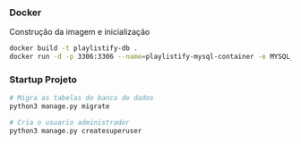 ### Docker
Construção da imagem e inicialização

```bash
docker build -t playlistify-db .
docker run -d -p 3306:3306 --name=playlistify-mysql-container -e MYSQL_ROOT_PASSWORD=password -e MYSQL_DATABASE=playlistify_database playlistify-db
```


### Startup Projeto

```bash
# Migra as tabelas do banco de dados
python3 manage.py migrate

# Cria o usuario administrador
python3 manage.py createsuperuser
```